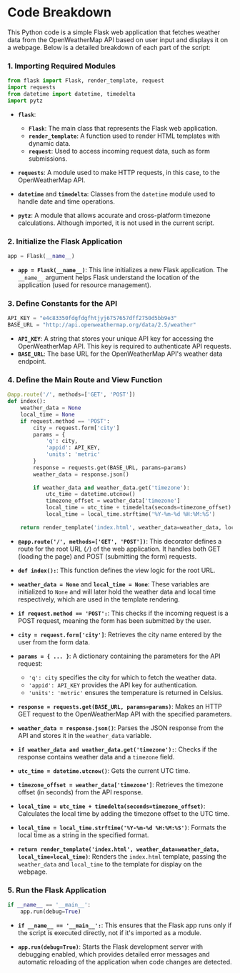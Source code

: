 
# Code Breakdown


This Python code is a simple Flask web application that fetches weather data from the OpenWeatherMap API based on user input and displays it on a webpage. Below is a detailed breakdown of each part of the script:

### 1. Importing Required Modules
```python
from flask import Flask, render_template, request
import requests
from datetime import datetime, timedelta
import pytz
```
- **`flask`**:
  - **`Flask`**: The main class that represents the Flask web application.
  - **`render_template`**: A function used to render HTML templates with dynamic data.
  - **`request`**: Used to access incoming request data, such as form submissions.

- **`requests`**: A module used to make HTTP requests, in this case, to the OpenWeatherMap API.

- **`datetime`** and **`timedelta`**: Classes from the `datetime` module used to handle date and time operations.

- **`pytz`**: A module that allows accurate and cross-platform timezone calculations. Although imported, it is not used in the current script.

### 2. Initialize the Flask Application
```python
app = Flask(__name__)
```
- **`app = Flask(__name__)`**: This line initializes a new Flask application. The `__name__` argument helps Flask understand the location of the application (used for resource management).

### 3. Define Constants for the API
```python
API_KEY = "e4c83350fdgfdgfhtjyj6757657dff2750d5bb9e3"
BASE_URL = "http://api.openweathermap.org/data/2.5/weather"
```
- **`API_KEY`**: A string that stores your unique API key for accessing the OpenWeatherMap API. This key is required to authenticate API requests.
- **`BASE_URL`**: The base URL for the OpenWeatherMap API's weather data endpoint.

### 4. Define the Main Route and View Function
```python
@app.route('/', methods=['GET', 'POST'])
def index():
    weather_data = None
    local_time = None
    if request.method == 'POST':
        city = request.form['city']
        params = {
            'q': city,
            'appid': API_KEY,
            'units': 'metric'
        }
        response = requests.get(BASE_URL, params=params)
        weather_data = response.json()
        
        if weather_data and weather_data.get('timezone'):
            utc_time = datetime.utcnow()
            timezone_offset = weather_data['timezone']
            local_time = utc_time + timedelta(seconds=timezone_offset)
            local_time = local_time.strftime('%Y-%m-%d %H:%M:%S')
    
    return render_template('index.html', weather_data=weather_data, local_time=local_time)
```
- **`@app.route('/', methods=['GET', 'POST'])`**: This decorator defines a route for the root URL (`/`) of the web application. It handles both GET (loading the page) and POST (submitting the form) requests.

- **`def index():`**: This function defines the view logic for the root URL.

- **`weather_data = None`** and **`local_time = None`**: These variables are initialized to `None` and will later hold the weather data and local time respectively, which are used in the template rendering.

- **`if request.method == 'POST':`**: This checks if the incoming request is a POST request, meaning the form has been submitted by the user.

- **`city = request.form['city']`**: Retrieves the city name entered by the user from the form data.

- **`params = { ... }`**: A dictionary containing the parameters for the API request:
  - `'q': city` specifies the city for which to fetch the weather data.
  - `'appid': API_KEY` provides the API key for authentication.
  - `'units': 'metric'` ensures the temperature is returned in Celsius.

- **`response = requests.get(BASE_URL, params=params)`**: Makes an HTTP GET request to the OpenWeatherMap API with the specified parameters.

- **`weather_data = response.json()`**: Parses the JSON response from the API and stores it in the `weather_data` variable.

- **`if weather_data and weather_data.get('timezone'):`**: Checks if the response contains weather data and a `timezone` field.

- **`utc_time = datetime.utcnow()`**: Gets the current UTC time.

- **`timezone_offset = weather_data['timezone']`**: Retrieves the timezone offset (in seconds) from the API response.

- **`local_time = utc_time + timedelta(seconds=timezone_offset)`**: Calculates the local time by adding the timezone offset to the UTC time.

- **`local_time = local_time.strftime('%Y-%m-%d %H:%M:%S')`**: Formats the local time as a string in the specified format.

- **`return render_template('index.html', weather_data=weather_data, local_time=local_time)`**: Renders the `index.html` template, passing the `weather_data` and `local_time` to the template for display on the webpage.

### 5. Run the Flask Application
```python
if __name__ == '__main__':
    app.run(debug=True)
```
- **`if __name__ == '__main__':`**: This ensures that the Flask app runs only if the script is executed directly, not if it's imported as a module.

- **`app.run(debug=True)`**: Starts the Flask development server with debugging enabled, which provides detailed error messages and automatic reloading of the application when code changes are detected.

